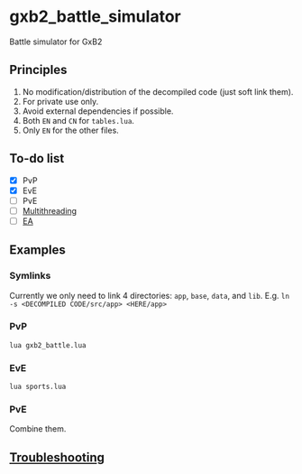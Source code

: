 # gxb2_battle_simulator
Battle simulator for GxB2

## Principles
 1. No modification/distribution of the decompiled code (just soft link them).
 1. For private use only.
 1. Avoid external dependencies if possible.
 1. Both `EN` and `CN` for `tables.lua`.
 1. Only `EN` for the other files.

## To-do list
- [x] PvP
- [x] EvE
- [ ] PvE
- [ ] [Multithreading](http://lualanes.github.io/lanes/)
- [ ] [EA](https://en.wikipedia.org/wiki/Evolutionary_algorithm)

## Examples
### Symlinks
Currently we only need to link 4 directories: `app`, `base`, `data`, and `lib`.
E.g. `ln -s <DECOMPILED CODE/src/app> <HERE/app>`

### PvP
`lua gxb2_battle.lua`

### EvE
`lua sports.lua`

### PvE
Combine them.

## [Troubleshooting](https://en.wikipedia.org/wiki/Do_it_yourself)

